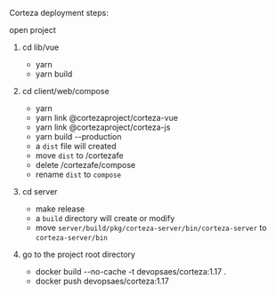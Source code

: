 Corteza deployment steps:

open project 


1. cd lib/vue
	- yarn
	- yarn build

2. cd client/web/compose
	- yarn
	- yarn link @cortezaproject/corteza-vue
	- yarn link @cortezaproject/corteza-js
	- yarn build --production
	- a `dist` file will created
	- move `dist` to  /cortezafe
	- delete /cortezafe/compose
	- rename `dist` to `compose`

3. cd server
	- make release
	- a `build` directory will create or modify
	- move `server/build/pkg/corteza-server/bin/corteza-server`  to `corteza-server/bin`
	
	
4. go to the project root directory
	- docker build --no-cache -t devopsaes/corteza:1.17 .
	- docker push devopsaes/corteza:1.17
